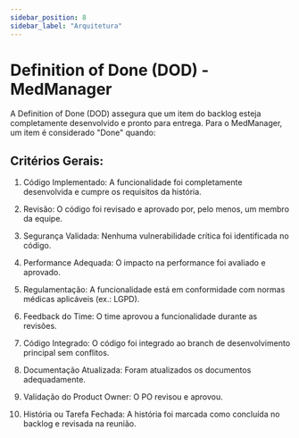 ```yaml
---
sidebar_position: 8
sidebar_label: "Arquitetura"
---
```


# Definition of Done (DOD) - MedManager

A Definition of Done (DOD) assegura que um item do backlog esteja completamente desenvolvido e pronto para entrega. Para o MedManager, um item é considerado "Done" quando:

## Critérios Gerais:

1. Código Implementado: A funcionalidade foi completamente desenvolvida e cumpre os requisitos da história.

2. Revisão: O código foi revisado e aprovado por, pelo menos, um membro da equipe.

3. Segurança Validada: Nenhuma vulnerabilidade crítica foi identificada no código.

4. Performance Adequada: O impacto na performance foi avaliado e aprovado.

5. Regulamentação: A funcionalidade está em conformidade com normas médicas aplicáveis (ex.: LGPD).

6. Feedback do Time: O time aprovou a funcionalidade durante as revisões.

7. Código Integrado: O código foi integrado ao branch de desenvolvimento principal sem conflitos.

8. Documentação Atualizada: Foram atualizados os documentos adequadamente.

9. Validação do Product Owner: O PO revisou e aprovou.

10. História ou Tarefa Fechada: A história foi marcada como concluída no backlog e revisada na reunião.


